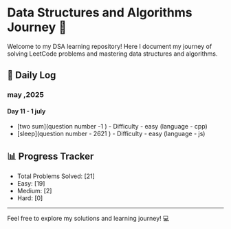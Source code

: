 # Data Structures and Algorithms Journey 🚀

Welcome to my DSA learning repository! Here I document my journey of solving LeetCode problems and mastering data structures and algorithms.

## 📝 Daily Log

### may ,2025

#### Day 11 - 1 july
- [two sum](question number -1 ) - Difficulty - easy  (language - cpp)
- [sleep](question number - 2621 ) - Difficulty - easy  (language - js)


## 📊 Progress Tracker
- Total Problems Solved: [21]
- Easy: [19]
- Medium: [2]
- Hard: [0]

---
Feel free to explore my solutions and learning journey! 💻
